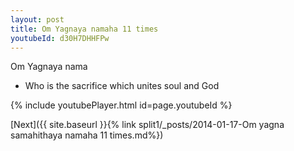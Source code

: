 ```yaml
---
layout: post
title: Om Yagnaya namaha 11 times
youtubeId: d30H7DHHFPw
---
```

 
 
Om Yagnaya nama 
 
 -  Who is the sacrifice which unites soul and God 
 
  
 
  
 
 
 
 
 
 


{% include youtubePlayer.html id=page.youtubeId %}
 
[Next]({{ site.baseurl }}{% link  split1/_posts/2014-01-17-Om yagna samahithaya namaha 11 times.md%})
 
